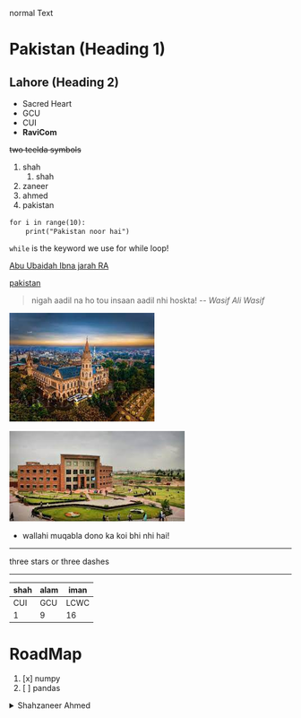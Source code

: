 normal Text
# Pakistan (Heading 1)
<!-- one heading k baad apne app hi aik line dedeta hai -->
## Lahore  (Heading 2)
- Sacred Heart
- GCU
- CUI
- **RaviCom** 

~~two teelda symbols~~

1. shah
    1. shah
2. zaneer
3. ahmed
4. pakistan

```
for i in range(10):
    print("Pakistan noor hai")
```

`while` is the keyword we use for while loop!

<!-- link k liay
[jo screen per show krna](jo actual link ho) -->
<!-- ye to actual linking hai -->

[Abu Ubaidah Ibna jarah RA](https://en.wikipedia.org/wiki/Abu_Ubayda_ibn_al-Jarrah)

<!-- isse trh inpage linking bhi hoskti hai
consider the id's to be the headings the the snake-case
 -->

 [pakistan](#pakistan-heading-1)

<!-- for quotes we can use < symbol -->
 >nigah aadil na ho tou insaan aadil nhi hoskta!
 >-- *Wasif Ali Wasif*

 <!-- ab reh gyi baat images ki -->
 <!-- 
 ![jo img ka alt text isme ana](image ka path ya link)
  -->
  ![GCU Lahore](./gcu.jpg)

  

  ![CUI Islamabad](./cui.jpg)
  
  - wallahi muqabla dono ka koi bhi nhi hai!


<!--line insert krne k liay -->
---
<!-- ya phir  -->
three stars or three dashes
***

<!-- table banana  -->
|shah|alam|iman|
|---|---|---|
|CUI | GCU|LCWC|
|1|9|16|


<!-- checkbox bhi banaye jasktay -->
# RoadMap

1. [x] numpy
2. [ ]  pandas 


<!-- we can also use html in the markdown language -->
<!-- details and summary tag are widely used to create readme files for github -->

<details>
<summary>Shahzaneer Ahmed</summary>
<br>
- Sacred Heart<br>
- GCU<br>
- CUI<br>
- GDSC CUI<br>
- Flutter Islamabad<br>
  
</details>
